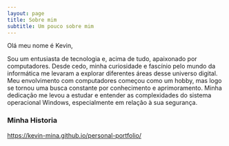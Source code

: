 ```yaml
---
layout: page
title: Sobre mim
subtitle: Um pouco sobre mim
---
```


Olá meu nome é Kevin,

Sou um entusiasta de tecnologia e, acima de tudo, apaixonado por computadores. Desde cedo, minha curiosidade e fascínio pelo mundo da informática me levaram a explorar diferentes áreas desse universo digital. Meu envolvimento com computadores começou como um hobby, mas logo se tornou uma busca constante por conhecimento e aprimoramento. Minha dedicação me levou a estudar e entender as complexidades do sistema operacional Windows, especialmente em relação à sua segurança.

### Minha Historia

https://kevin-mina.github.io/personal-portfolio/
